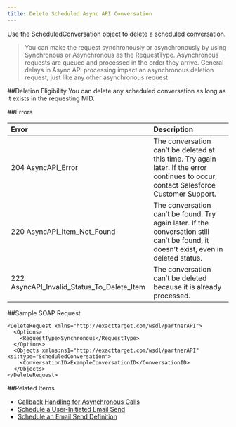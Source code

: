 ```yaml
---
title: Delete Scheduled Async API Conversation
---
```

Use the ScheduledConversation object to delete a scheduled conversation.

> You can make the request synchronously or asynchronously by using Synchronous or Asynchronous as the RequestType. Asynchronous requests are queued and processed in the order they arrive. General delays in Async API processing impact an asynchronous deletion request, just like any other asynchronous request.

##Deletion Eligibility
You can delete any scheduled conversation as long as it exists in the requesting MID.

##Errors
<table class="table table-hover">
<thead align="left">
<tr><th>Error</th><th>Description</th></tr>
</thead>
<tbody>
<tr>
<td>204 AsyncAPI_Error</td>
<td>The conversation can’t be deleted at this time. Try again later. If the error continues to occur, contact Salesforce Customer Support.</td>
</tr>
<tr>
<td>220 AsyncAPI_Item_Not_Found</td>
<td>The conversation can’t be found. Try again later. If the conversation still can’t be found, it doesn’t exist, even in deleted status.</td>
</tr>
<tr>
<td>222 AsyncAPI_Invalid_Status_To_Delete_Item</td>
<td>The conversation can’t be deleted because it is already processed.</td>
</tr>
</tbody>
</table>

##Sample SOAP Request
```
<DeleteRequest xmlns="http://exacttarget.com/wsdl/partnerAPI">
  <Options>
    <RequestType>Synchronous</RequestType>
  </Options>
  <Objects xmlns:ns1="http://exacttarget.com/wsdl/partnerAPI" xsi:type="ScheduledConversation">
    <ConversationID>ExampleConversationID</ConversationID>
  </Objects>
</DeleteRequest>
```

##Related Items
* [Callback Handling for Asynchronous Calls](asynchronous_processing_callback.htm)
* [Schedule a User-Initiated Email Send](scheduling_a_user_initiated_email_message_send_via_the_web_service_api.htm)
* [Schedule an Email Send Definition](scheduling_an_email_send_definition.htm)

